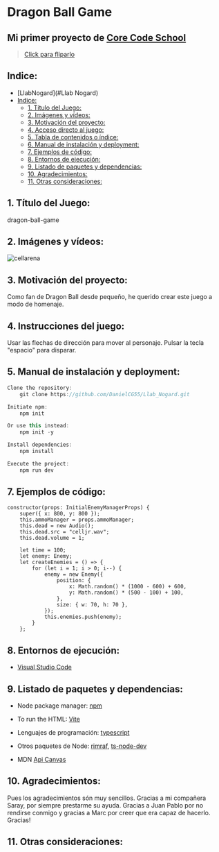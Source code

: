 # Dragon Ball Game

## Mi primer proyecto de [Core Code School](https://www.corecode.school/)

> [Click para fliparlo](https://danielcg55.github.io/dragon-ball-game/)

## Indice:

-   [LlabNogard](#Llab Nogard)
-   [Indice:](#indice)
    -   [1. Título del Juego:](#1-título-del-juego)
    -   [2. Imágenes y vídeos:](#2-imágenes-y-vídeos)
    -   [3. Motivación del proyecto:](#3-motivación-del-proyecto)
    -   [4. Acceso directo al juego:](#4-acceso-directo-al-juego)
    -   [5. Tabla de contenidos o índice:](#5-tabla-de-contenidos-o-índice)
    -   [6. Manual de instalación y deployment:](#6-manual-de-instalación-y-deployment)
    -   [7. Ejemplos de código:](#7-ejemplos-de-código)
    -   [8. Entornos de ejecución:](#8-entornos-de-ejecución)
    -   [9. Listado de paquetes y dependencias:](#9-listado-de-paquetes-y-dependencias)
    -   [10. Agradecimientos:](#10-agradecimientos)
    -   [11. Otras consideraciones:](#11-otras-consideraciones)

## 1. Título del Juego:

dragon-ball-game

## 2. Imágenes y vídeos:

![cellarena](https://user-images.githubusercontent.com/122054483/218276791-e9fd1494-e289-4495-b5f2-d3490c27b70c.png)

## 3. Motivación del proyecto:

Como fan de Dragon Ball desde pequeño, he querido crear este juego a modo de homenaje.

## 4. Instrucciones del juego:

Usar las flechas de dirección para mover al personaje.
Pulsar la tecla "espacio" para disparar.

## 5. Manual de instalación y deployment:

```ts
Clone the repository:
    git clone https://github.com/DanielCG55/Llab_Nogard.git

Initiate npm:
    npm init

Or use this instead:
    npm init -y

Install dependencies:
    npm install

Execute the project:
    npm run dev

```

## 7. Ejemplos de código:

    constructor(props: InitialEnemyManagerProps) {
        super({ x: 800, y: 800 });
        this.ammoManager = props.ammoManager;
        this.dead = new Audio();
        this.dead.src = "celljr.wav";
        this.dead.volume = 1;

        let time = 100;
        let enemy: Enemy;
        let createEnemies = () => {
            for (let i = 1; i > 0; i--) {
                enemy = new Enemy({
                    position: {
                        x: Math.random() * (1000 - 600) + 600,
                        y: Math.random() * (500 - 100) + 100,
                    },
                    size: { w: 70, h: 70 },
                });
                this.enemies.push(enemy);
            }
        };

## 8. Entornos de ejecución:

-   [Visual Studio Code](https://code.visualstudio.com/Download)

## 9. Listado de paquetes y dependencias:

-   Node package manager: [npm](https://www.npmjs.com/)
-   To run the HTML: [Vite](https://vitejs.dev/)

-   Lenguajes de programación: [typescript](https://www.npmjs.com/package/typescript)
-   Otros paquetes de Node: [rimraf](https://www.npmjs.com/package/rimraf), [ts-node-dev](https://www.npmjs.com/package/ts-node-dev)
-   MDN [Api Canvas](https://developer.mozilla.org/es/docs/Web/API/Canvas_API)

## 10. Agradecimientos:
Pues los agradecimientos són muy sencillos. Gracias a mi compañera Saray, por siempre prestarme su ayuda. Gracias a Juan Pablo por no rendirse conmigo y gracias a Marc por creer que era capaz de hacerlo. Gracias!

## 11. Otras consideraciones:
